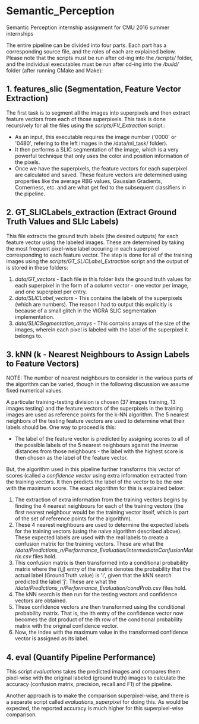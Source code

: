 # Semantic_Perception
Semantic Perception internship assignment for CMU 2016 summer internships





The entire pipeline can be divided into four parts. Each part has a corresponding source file, and the roles of each are explained below. Please note that the scripts must be run after cd-ing into the */scripts/* folder, and the individual executables must be run after cd-ing into the */build/* folder (after running CMake and Make):


## 1. features_slic (Segmentation, Feature Vector Extraction)
The first task is to segment all the images into superpixels and then extract feature vectors from each of those superpixels. This task is done recursively for all the files using the *scripts/FV_Extraction* script.:

* As an input, this executable requires the image number ('0000' or '0480', refering to the left images in the /data/ml_task/ folder).
* It then performs a SLIC segmentation of the image, which is a very powerful technique that only uses the color and position information of the pixels.
* Once we have the superpixels, the feature vectors for each superpixel are calculated and saved. These feature vectors are determined using properties like the average RBG values, Gaussian Gradients, Cornerness, etc. and are what get fed to the subsequent classifiers in the pipeline.


## 2. GT_SLICLabels_extraction (Extract Ground Truth Values and SLIc Labels)
This file extracts the ground truth labels (the desired outputs) for each feature vector using the labeled images. These are determined by taking the most frequent pixel-wise label occuring in each superpixel corresponding to each feature vector. The step is done for all of the training images using the *scripts/GT_SLICLabel_Extraction* script and the output of is stored in these folders:

1. *data/GT_vectors* - Each file in this folder lists the ground truth values for each superpixel in the form of a column vector - one vector per image, and one superpixel per entry.
2. *data/SLICLabel_vectors* - This contains the labels of the superpixels (which are numbers). The reason I had to output this explicitly is because of a small glitch in the VIGRA SLIC segmentation implementation.
3. *data/SLICSegmentation_arrays* - This contains arrays of the size of the images, wherein each pixel is labeled with the label of the superpixel it belongs to.


## 3. kNN (k - Nearest Neighbours to Assign Labels to Feature Vectors)
NOTE: The number of nearest neighbours to consider in the various parts of the algorithm can be varied, though in the following discussion we assume fixed numerical values.

A particular training-testing division is chosen (37 images training, 13 images testing) and the feature vectors of the superpixels in the training images are used as reference points for the k-NN algorithm. The 5 nearest neighbors of the testing feature vectors are used to determine what their labels should be. One way to proceed is this:

* The label of the feature vector is predicted by assigning scores to all of the possible labels of the 5 nearest neighbours against the inverse distances from those neighbours - the label with the highest score is then chosen as the label of the feature vector.

But, the algorithm used in this pipeline further transforms this vector of scores (called a *confidence vector* using extra information extracted from the training vectors. It then predicts the label of the vector to be the one with the maximum score. The exact algorithm for this is explained below:

1. The extraction of extra information from the training vectors begins by finding the 4 nearest neighbours for each of the training vectors (the first nearest neighbour would be the training vector itself, which is part of the set of reference points for the algorithm). 
2. These 4 nearest neighbours are used to determine the expected labels for the training vectors (using the naive algorithm described above). These expected labels are used with the real labels to create a confusion matrix for the training vectors. These are what the */data/Predictions_n/Performance_Evaluation/intermediateConfusionMatrix.csv* files hold.
3. This confusion matrix is then transformed into a conditional probability matrix where the (i,j) entry of the matrix denotes the probability that the actual label (GroundTruth value) is 'i', given that the kNN search predicted the label 'j'. These are what the */data/Predictions_n/Performance_Evaluation/condProb.csv* files hold.
4. The kNN search is then run for the testing vectors and confidence vectors are obtained.
5. These confidence vectors are then transformed using the conditional probability matrix. That is, the ith entry of the confidence vector now becomes the dot product of the ith row of the conditional probability matrix with the original confidence vector.
6. Now, the index with the maximum value in the transformed confidence vector is assigned as its label.

## 4. eval (Quantify Pipeline Performance)
This script *evaluations* takes the predicted images and compares them pixel-wise with the original labeled (ground truth) images to calculate the accuracy (confusion matrix, precision, recall and F1) of the pipeline. 

Another approach is to make the comparison superpixel-wise, and there is a separate script called *evaluations_superpixel* for doing this. As would be expected, the reported accuracy is much higher for this superpixel-wise comparison.
